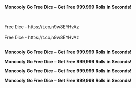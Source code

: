 <strong>Monopoly</strong> <strong>Go</strong> <strong>Free</strong> <strong>Dice</strong> <strong>–</strong> <strong>Get</strong> <strong>Free</strong> <strong>999,999</strong> <strong>Rolls</strong> <strong>in</strong> <strong>Seconds!</strong>

<br>
<br>Free Dice - https://t.co/n9w8EYHvAz
<br>
<br>Free Dice - https://t.co/n9w8EYHvAz
<br>
<br>

<strong>Monopoly</strong> <strong>Go</strong> <strong>Free</strong> <strong>Dice</strong> <strong>–</strong> <strong>Get</strong> <strong>Free</strong> <strong>999,999</strong> <strong>Rolls</strong> <strong>in</strong> <strong>Seconds!</strong>

<strong>Monopoly</strong> <strong>Go</strong> <strong>Free</strong> <strong>Dice</strong> <strong>–</strong> <strong>Get</strong> <strong>Free</strong> <strong>999,999</strong> <strong>Rolls</strong> <strong>in</strong> <strong>Seconds!</strong>

<strong>Monopoly</strong> <strong>Go</strong> <strong>Free</strong> <strong>Dice</strong> <strong>–</strong> <strong>Get</strong> <strong>Free</strong> <strong>999,999</strong> <strong>Rolls</strong> <strong>in</strong> <strong>Seconds!</strong>

<strong>Monopoly</strong> <strong>Go</strong> <strong>Free</strong> <strong>Dice</strong> <strong>–</strong> <strong>Get</strong> <strong>Free</strong> <strong>999,999</strong> <strong>Rolls</strong> <strong>in</strong> <strong>Seconds!</strong>
